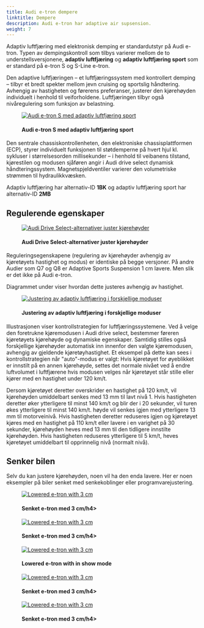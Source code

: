 ```yaml
---
title: Audi e-tron dempere
linktitle: Dempere
description: Audi e-tron har adaptive air supsension.
weight: 7
---
```

<!-- markdownlint-disable MD033 -->

Adaptiv luftfjæring med elektronisk demping er standardutstyr på Audi e-tron. Typen av dempingskontroll som tilbys varierer mellom de to understellsversjonene,
**adaptiv luftfjæring** og **adaptiv luftfjæring sport** som er standard på e-tron S og S-Line e-tron.

Den adaptive luftfjæringen – et luftfjæringssystem med kontrollert demping – tilbyr et bredt spekter mellom jevn cruising og sportslig håndtering.
Avhengig av hastigheten og førerens preferanser, justerer den kjørehøyden individuelt i henhold til veiforholdene.
Luftfjæringen tilbyr også nivåregulering som funksjon av belastning.

<figure>
    <a href="https://media.electrichasgoneaudi.net/multimedia/models/e-tron/drivetrain/suspension/adaptaiveairsuspensionsport.jpg">
        <img src="https://media.electrichasgoneaudi.net/multimedia/models/e-tron/drivetrain/suspension/adaptaiveairsuspensionsports.jpg" alt="Audi e-tron S med adaptiv luftfjæring sport" title="Audi e-tron S med adaptiv luftfjæring sport">
    </a>
    <figcaption><h4>Audi e-tron S med adaptiv luftfjæring sport</h4></figcaption>
</figure>

Den sentrale chassiskontrollenheten, den elektroniske chassisplattformen (ECP), styrer individuelt funksjonen til støtdemperne på hvert hjul kl.
sykluser i størrelsesorden millisekunder – i henhold til veibanens tilstand, kjørestilen og modusen sjåføren angir i Audi drive select dynamisk håndteringssystem.
Magnetspjeldventiler varierer den volumetriske strømmen til hydraulikkvæsken.

Adaptiv luftfjæring har alternativ-ID **1BK** og adaptiv luftfjæring sport har alternativ-ID **2MB**

## Regulerende egenskaper

<figure>
    <a href="https://media.electrichasgoneaudi.net/multimedia/models/e-tron/drivetrain/suspension/audidriveselect.png">
        <img src="https://media.electrichasgoneaudi.net/multimedia/models/e-tron/drivetrain/suspension/audidriveselects.png" alt="Audi Drive Select-alternativer juster kjørehøyder" title="Audi Drive Select-alternativer juster kjørehøyder">
    </a>
    <figcaption><h4>Audi Drive Select-alternativer juster kjørehøyder</h4></figcaption>
</figure>

Reguleringsegenskapene (regulering av kjørehøyder avhengig av kjøretøyets hastighet og modus) er identiske på begge versjoner.
På andre Audier som Q7 og Q8 er Adaptive Sports Suspension 1 cm lavere. Men slik er det ikke på Audi e-tron.

Diagrammet under viser hvordan dette justeres avhengig av hastighet.

<figure>
    <a href="https://media.electrichasgoneaudi.net/multimedia/models/e-tron/drivetrain/suspension/suspensionmode.png">
        <img src="https://media.electrichasgoneaudi.net/multimedia/models/e-tron/drivetrain/suspension/suspensionmode.png" alt="Justering av adaptiv luftfjæring i forskjellige moduser" title="Justering av adaptiv luftfjæring i forskjellige moduser">
    </a>
    <figcaption><h4>Justering av adaptiv luftfjæring i forskjellige moduser</h4></figcaption>
</figure>

Illustrasjonen viser kontrollstrategien for luftfjæringssystemene. Ved å velge den foretrukne kjøremodusen i Audi drive select, bestemmer føreren kjøretøyets kjørehøyde og dynamiske egenskaper.
Samtidig stilles også forskjellige kjørehøyder automatisk inn innenfor den valgte kjøremodusen, avhengig av gjeldende kjøretøyhastighet. Et eksempel på dette kan sees i kontrollstrategien når "auto"-modus er valgt:
Hvis kjøretøyet for øyeblikket er innstilt på en annen kjørehøyde, settes det normale nivået ved å endre luftvolumet i luftfjærene hvis modusen velges når kjøretøyet står stille eller kjører med en hastighet under 120 km/t.

Dersom kjøretøyet deretter overskrider en hastighet på 120 km/t, vil kjørehøyden umiddelbart senkes med 13 mm til lavt nivå 1. Hvis hastigheten deretter øker ytterligere til minst 140 km/t og blir der i 20 sekunder, vil turen økes ytterligere til minst 140 km/t. høyde vil
senkes igjen med ytterligere 13 mm til motorveinivå. Hvis hastigheten deretter reduseres igjen og kjøretøyet kjøres med en hastighet på 110 km/t eller lavere i en varighet på 30 sekunder,
kjørehøyden heves med 13 mm til den tidligere innstilte kjørehøyden. Hvis hastigheten reduseres ytterligere til 5 km/t, heves kjøretøyet umiddelbart til opprinnelig nivå (normalt nivå).

## Senker bilen

Selv du kan justere kjørehøyden, noen vil ha den enda lavere. Her er noen eksempler på biler senket med senkekoblinger eller programvarejustering.

<figure>
    <a href="https://media.electrichasgoneaudi.net/multimedia/models/e-tron/drivetrain/suspension/lowering1.jpg">
        <img src="https://media.electrichasgoneaudi.net/multimedia/models/e-tron/drivetrain/suspension/lowering1s.jpg" alt="Lowered e-tron with 3 cm" title="Lowered e-tron with 3 cm">
    </a>
    <figcaption><h4>Senket e-tron med 3 cm/h4></figcaption>
</figure>

<figure>
    <a href="https://media.electrichasgoneaudi.net/multimedia/models/e-tron/drivetrain/suspension/lowering2.jpg">
        <img src="https://media.electrichasgoneaudi.net/multimedia/models/e-tron/drivetrain/suspension/lowering2s.jpg" alt="Lowered e-tron with 3 cm" title="Lowered e-tron with 3 cm">
    </a>
    <figcaption><h4>Senket e-tron med 3 cm/h4></figcaption>
</figure>

<figure>
    <a href="https://media.electrichasgoneaudi.net/multimedia/models/e-tron/drivetrain/suspension/lowering3.jpg">
        <img src="https://media.electrichasgoneaudi.net/multimedia/models/e-tron/drivetrain/suspension/lowering3s.jpg" alt="Lowered e-tron with 3 cm" title="Lowered e-tron with 3 cm">
    </a>
    <figcaption><h4>Lowered e-tron with in show mode</h4></figcaption>
</figure>

<figure>
    <a href="https://media.electrichasgoneaudi.net/multimedia/models/e-tron/drivetrain/suspension/lowering4.jpg">
        <img src="https://media.electrichasgoneaudi.net/multimedia/models/e-tron/drivetrain/suspension/lowering4s.jpg" alt="Lowered e-tron with 3 cm" title="Lowered e-tron with 3 cm">
    </a>
    <figcaption><h4>Senket e-tron med 3 cm/h4></figcaption>
</figure>

<figure>
    <a href="https://media.electrichasgoneaudi.net/multimedia/models/e-tron/drivetrain/suspension/lowering5.jpg">
        <img src="https://media.electrichasgoneaudi.net/multimedia/models/e-tron/drivetrain/suspension/lowering5s.jpg" alt="Lowered e-tron with 3 cm" title="Lowered e-tron with 3 cm">
    </a>
    <figcaption><h4>Senket e-tron med 3 cm/h4></figcaption>
</figure>
